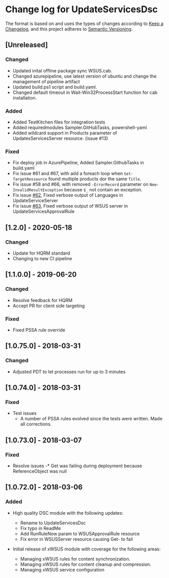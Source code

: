 # Change log for UpdateServicesDsc

The format is based on and uses the types of changes according to [Keep a Changelog](https://keepachangelog.com/en/1.0.0/),
and this project adheres to [Semantic Versioning](https://semver.org/spec/v2.0.0.html).

## [Unreleased]

### Changed

- Updated inital offline package sync WSUS.cab.
- Changed azurepipeline, use latest version of ubuntu and change the management 
  of pipeline artifact
- Updated build.ps1 script and build.yaml.
- Changed default timeout in Wait-Win32ProcessStart function for cab installation.

### Added

- Added TestKitchen files for integration tests
- Added requiredmodules Sampler.GitHubTasks, powershell-yaml
- Added wildcard support in Products parameter of UpdatesServicesServer resource.
 (issue #13)

### Fixed

- Fix deploy job in AzurePipeline, Added Sampler.GithubTasks in build.yaml
- Fix issue #61 and #67, with add a foreach loop when `Set-TargetRessource` found 
multiple products dor the same `Title`.
- Fix issue #58 and #66, with removed `-ErrorRecord` parameter on `New-InvalidResultException`
 because `$_` not contain an exception.
- Fix issue [#62](https://github.com/dsccommunity/UpdateServicesDsc/issues/62),
 Fixed verbose output of Languages in UpdateServiceServer
- Fix issue [#63](https://github.com/dsccommunity/UpdateServicesDsc/issues/63),
 Fixed verbose output of WSUS server in UpdateServicesApprovalRule

## [1.2.0] - 2020-05-18

### Changed

- Update for HQRM standard
- Changing to new CI pipeline

## [1.1.0.0] - 2019-06-20

### Changed

- Resolve feedback for HQRM
- Accept PR for client side targeting

### Fixed

- Fixed PSSA rule override

## [1.0.75.0] - 2018-03-31

### Changed

- Adjusted PDT to let processes run for up to 3 minutes

## [1.0.74.0] - 2018-03-31

### Fixed

- Test issues
  - A number of PSSA rules evolved since the tests were written. Made all corrections.

## [1.0.73.0] - 2018-03-07

### Fixed

- Resolve issues
  -* Get was failing during deployment because ReferenceObject was null

## [1.0.72.0] - 2018-03-06

### Added

- High quality DSC module with the following updates:
  - Rename to UpdateServicesDsc
  - Fix typo in ReadMe
  - Add RunRuleNow param to WSUSApprovalRule resource
  - Fix error in WSUSServer resource causing Get- to fail

- Initial release of xWSUS module with coverage for the following areas:
  - Managing xWSUS rules for content synchronization.
  - Managing xWSUS rules for content cleanup and compression.
  - Managing xWSUS service configuration
